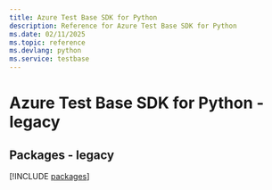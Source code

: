 ```yaml
---
title: Azure Test Base SDK for Python
description: Reference for Azure Test Base SDK for Python
ms.date: 02/11/2025
ms.topic: reference
ms.devlang: python
ms.service: testbase
---
```

# Azure Test Base SDK for Python - legacy
## Packages - legacy
[!INCLUDE [packages](test-base-index.md)]